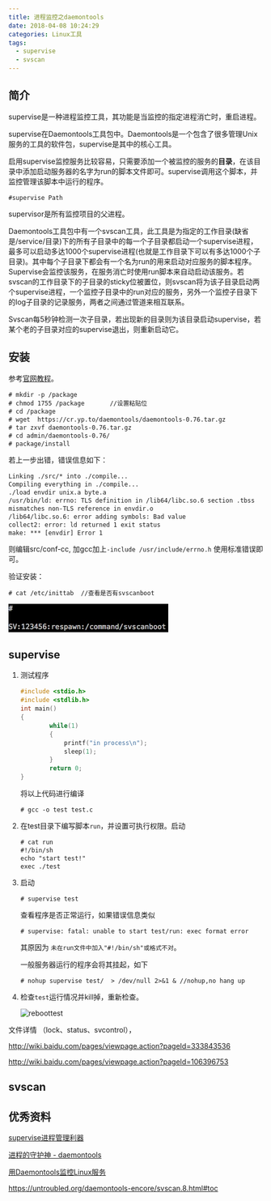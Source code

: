```yaml
---
title: 进程监控之daemontools
date: 2018-04-08 10:24:29
categories: Linux工具
tags:
  - supervise
  - svscan
---
```


## 简介

supervise是一种进程监控工具，其功能是当监控的指定进程消亡时，重启进程。

supervise在Daemontools工具包中。Daemontools是一个包含了很多管理Unix服务的工具的软件包，supervise是其中的核心工具。

启用supervise监控服务比较容易，只需要添加一个被监控的服务的**目录**，在该目录中添加启动服务器的名字为run的脚本文件即可。supervise调用这个脚本，并监控管理该脚本中运行的程序。 

```shell
#supervise Path
```

supervisor是所有监控项目的父进程。

Daemontools工具包中有一个svscan工具，此工具是为指定的工作目录(缺省是/service/目录)下的所有子目录中的每一个子目录都启动一个supervise进程，最多可以启动多达1000个supervise进程(也就是工作目录下可以有多达1000个子目录)。其中每个子目录下都会有一个名为run的用来启动对应服务的脚本程序。Supervise会监控该服务，在服务消亡时使用run脚本来自动启动该服务。若svscan的工作目录下的子目录的sticky位被置位，则svscan将为该子目录启动两个supervise进程，一个监控子目录中的run对应的服务，另外一个监控子目录下的log子目录的记录服务，两者之间通过管道来相互联系。

Svscan每5秒钟检测一次子目录，若出现新的目录则为该目录启动supervise，若某个老的子目录对应的supervise退出，则重新启动它。

## 安装

参考[官网教程](https://cr.yp.to/daemontools/install.html)。

```shell
# mkdir -p /package
# chmod 1755 /package		//设置粘贴位
# cd /package
# wget  https://cr.yp.to/daemontools/daemontools-0.76.tar.gz
# tar zxvf daemontools-0.76.tar.gz
# cd admin/daemontools-0.76/
# package/install
```

若上一步出错，错误信息如下：

```shell
Linking ./src/* into ./compile...
Compiling everything in ./compile...
./load envdir unix.a byte.a 
/usr/bin/ld: errno: TLS definition in /lib64/libc.so.6 section .tbss mismatches non-TLS reference in envdir.o
/lib64/libc.so.6: error adding symbols: Bad value
collect2: error: ld returned 1 exit status
make: *** [envdir] Error 1
```

则编辑src/conf-cc, 加gcc加上`-include /usr/include/errno.h` 使用标准错误即可。

验证安装：

```shell
# cat /etc/inittab 	//查看是否有svscanboot
```

![initab文件](/images/进程监控之daemontools/initab文件.png)

## supervise

1. 测试程序

   ```c
   #include <stdio.h>
   #include <stdlib.h>
   int main()
   {
           while(1)
           {
               printf("in process\n");
               sleep(1);
           }
           return 0;
   }
   ```

   将以上代码进行编译

   ```shell
   # gcc -o test test.c
   ```

2. 在test目录下编写脚本`run`，并设置可执行权限。启动

   ```shell
   # cat run
   #!/bin/sh
   echo "start test!"
   exec ./test
   ```

3. 启动

   ```shell
   # supervise test 
   ```

   查看程序是否正常运行，如果错误信息类似

   ```shell
   # supervise: fatal: unable to start test/run: exec format error
   ```

   其原因为 `未在run文件中加入"#!/bin/sh"或格式不对`。

   一般服务器运行的程序会将其挂起，如下

   ```shell
   # nohup supervise test/  > /dev/null 2>&1 & //nohup,no hang up
   ```

4. 检查`test`运行情况并kill掉，重新检查。

   ![reboottest](/images/进程监控之daemontools/reboottest.png)




文件详情 （lock、status、svcontrol），

http://wiki.baidu.com/pages/viewpage.action?pageId=333843536

http://wiki.baidu.com/pages/viewpage.action?pageId=106396753

## svscan



   ## 优秀资料

[supervise进程管理利器](https://blog.csdn.net/u012373815/article/details/70217030)

[进程的守护神 - daemontools](http://linbo.github.io/2013/02/24/daemontools)

[用Daemontools监控Linux服务](http://naixwf.github.io/2015/07/21/2014-11-19-daemontools/)

https://untroubled.org/daemontools-encore/svscan.8.html#toc